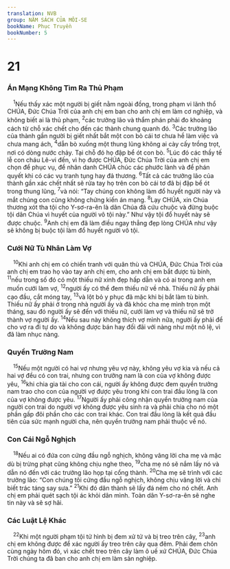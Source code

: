 ```yaml
---
translation: NVB
group: NĂM SÁCH CỦA MÔI-SE
bookName: Phục Truyền 
bookNumber: 5
---
```


<div class="title"><h1>21</h1><h3>Án Mạng Không Tìm Ra Thủ Phạm </h3></div>
<span class="verse phu_21_1"> <sup>1</sup>Nếu thấy xác một người bị giết nằm ngoài đồng, trong phạm vi lãnh thổ CHÚA, Đức Chúa Trời của anh chị em ban cho anh chị em làm cơ nghiệp, và không biết ai là thủ phạm, </span>
<span class="verse phu_21_2"><sup>2</sup>các trưởng lão và thẩm phán phải đo khoảng cách từ chỗ xác chết cho đến các thành chung quanh đó. </span>
<span class="verse phu_21_3"><sup>3</sup>Các trưởng lão của thành gần người bị giết nhất bắt một con bò cái tơ chưa hề làm việc và chưa mang ách, </span>
<span class="verse phu_21_4"><sup>4</sup>dẫn bò xuống một thung lũng không ai cày cấy trồng trọt, nơi có dòng nước chảy. Tại chỗ đó họ đập bể ót con bò. </span>
<span class="verse phu_21_5"><sup>5</sup>Lúc đó các thầy tế lễ con cháu Lê-vi đến, vì họ được CHÚA, Đức Chúa Trời của anh chị em chọn để phục vụ, để nhân danh CHÚA chúc các phước lành và để phán quyết khi có các vụ tranh tụng hay đả thương. </span>
<span class="verse phu_21_6"><sup>6</sup>Tất cả các trưởng lão của thành gần xác chết nhất sẽ rửa tay họ trên con bò cái tơ đã bị đập bể ót trong thung lũng, </span>
<span class="verse phu_21_7"><sup>7</sup>và nói: “Tay chúng con không làm đổ huyết người này và mắt chúng con cũng không chứng kiến án mạng. </span>
<span class="verse phu_21_8"><sup>8</sup>Lạy CHÚA, xin Chúa thương xót tha tội cho Y-sơ-ra-ên là dân Chúa đã cứu chuộc và đừng buộc tội dân Chúa vì huyết của người vô tội này.” Như vậy tội đổ huyết này sẽ được chuộc. </span>
<span class="verse phu_21_9"><sup>9</sup>Anh chị em đã làm điều ngay thẳng đẹp lòng CHÚA như vậy sẽ không bị buộc tội làm đổ huyết người vô tội. <br/></span>
<div class="title"><h3>Cưới Nữ Tù Nhân Làm Vợ </h3></div>
<span class="verse phu_21_10"> <sup>10</sup>Khi anh chị em có chiến tranh với quân thù và CHÚA, Đức Chúa Trời của anh chị em trao họ vào tay anh chị em, cho anh chị em bắt được tù binh, </span>
<span class="verse phu_21_11"><sup>11</sup>nếu trong số đó có một thiếu nữ xinh đẹp hấp dẫn và có ai trong anh em muốn cưới làm vợ, </span>
<span class="verse phu_21_12"><sup>12</sup>người ấy có thể đem thiếu nữ về nhà. Thiếu nữ ấy phải cạo đầu, cắt móng tay, </span>
<span class="verse phu_21_13"><sup>13</sup>và lột bỏ y phục đã mặc khi bị bắt làm tù binh. Thiếu nữ ấy phải ở trong nhà người ấy và đã khóc cha mẹ mình trọn một tháng, sau đó người ấy sẽ đến với thiếu nữ, cưới làm vợ và thiếu nữ sẽ trở thành vợ người ấy. </span>
<span class="verse phu_21_14"><sup>14</sup>Nếu sau này không thích vợ mình nữa, người ấy phải để cho vợ ra đi tự do và không được bán hay đối đãi với nàng như một nô lệ, vì đã làm nhục nàng. <br/></span>
<div class="title"><h3>Quyền Trưởng Nam </h3></div>
<span class="verse phu_21_15"> <sup>15</sup>Nếu một người có hai vợ nhưng yêu vợ này, không yêu vợ kia và nếu cả hai vợ đều có con trai, nhưng con trưởng nam là con của vợ không được yêu, </span>
<span class="verse phu_21_16"><sup>16</sup>khi chia gia tài cho con cái, người ấy không được đem quyền trưởng nam trao cho con của người vợ được yêu trong khi con trai đầu lòng là con của vợ không được yêu. </span>
<span class="verse phu_21_17"><sup>17</sup>Người ấy phải công nhận quyền trưởng nam của người con trai do người vợ không được yêu sinh ra và phải chia cho nó một phần gấp đôi phần cho các con trai khác. Con trai đầu lòng là kết quả đầu tiên của sức mạnh người cha, nên quyền trưởng nam phải thuộc về nó. <br/></span>
<div class="title"><h3>Con Cái Ngỗ Nghịch </h3></div>
<span class="verse phu_21_18"> <sup>18</sup>Nếu ai có đứa con cứng đầu ngỗ nghịch, không vâng lời cha mẹ và mặc dù bị trừng phạt cũng không chịu nghe theo, </span>
<span class="verse phu_21_19"><sup>19</sup>cha mẹ nó sẽ nắm lấy nó và dẫn nó đến với các trưởng lão họp tại cổng thành. </span>
<span class="verse phu_21_20"><sup>20</sup>Cha mẹ sẽ trình với các trưởng lão: “Con chúng tôi cứng đầu ngỗ nghịch, không chịu vâng lời và chỉ biết trác táng say sưa.” </span>
<span class="verse phu_21_21"><sup>21</sup>Khi đó dân thành sẽ lấy đá ném cho nó chết. Anh chị em phải quét sạch tội ác khỏi dân mình. Toàn dân Y-sơ-ra-ên sẽ nghe tin này và sẽ sợ hãi. <br/></span>
<div class="title"><h3>Các Luật Lệ Khác </h3></div>
<span class="verse phu_21_22"> <sup>22</sup>Khi một người phạm tội tử hình bị đem xử tử và bị treo trên cây, </span>
<span class="verse phu_21_23"><sup>23</sup>anh chị em không được để xác người ấy treo trên cây qua đêm. Phải đem chôn cùng ngày hôm đó, vì xác chết treo trên cây làm ô uế xứ CHÚA, Đức Chúa Trời chúng ta đã ban cho anh chị em làm sản nghiệp. <br/></span>
